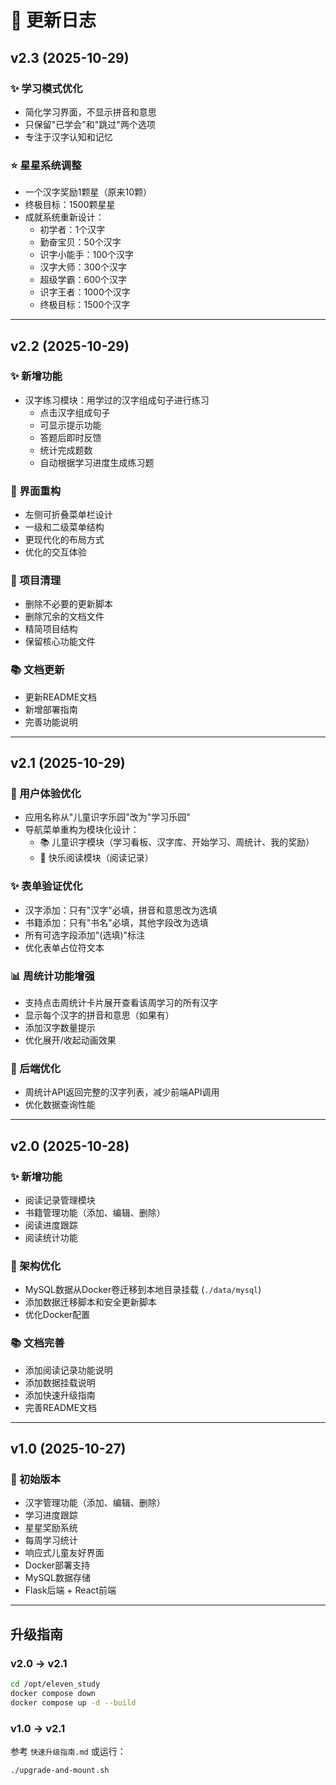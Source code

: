 # 📝 更新日志

## v2.3 (2025-10-29)

### ✨ 学习模式优化
- 简化学习界面，不显示拼音和意思
- 只保留"已学会"和"跳过"两个选项
- 专注于汉字认知和记忆

### ⭐ 星星系统调整
- 一个汉字奖励1颗星（原来10颗）
- 终极目标：1500颗星星
- 成就系统重新设计：
  - 初学者：1个汉字
  - 勤奋宝贝：50个汉字
  - 识字小能手：100个汉字
  - 汉字大师：300个汉字
  - 超级学霸：600个汉字
  - 识字王者：1000个汉字
  - 终极目标：1500个汉字

---

## v2.2 (2025-10-29)

### ✨ 新增功能
- 汉字练习模块：用学过的汉字组成句子进行练习
  - 点击汉字组成句子
  - 可显示提示功能
  - 答题后即时反馈
  - 统计完成题数
  - 自动根据学习进度生成练习题

### 🎨 界面重构
- 左侧可折叠菜单栏设计
- 一级和二级菜单结构
- 更现代化的布局方式
- 优化的交互体验

### 🧹 项目清理
- 删除不必要的更新脚本
- 删除冗余的文档文件
- 精简项目结构
- 保留核心功能文件

### 📚 文档更新
- 更新README文档
- 新增部署指南
- 完善功能说明

---

## v2.1 (2025-10-29)

### 🎨 用户体验优化
- 应用名称从"儿童识字乐园"改为"学习乐园"
- 导航菜单重构为模块化设计：
  - 📚 儿童识字模块（学习看板、汉字库、开始学习、周统计、我的奖励）
  - 📖 快乐阅读模块（阅读记录）

### ✨ 表单验证优化
- 汉字添加：只有"汉字"必填，拼音和意思改为选填
- 书籍添加：只有"书名"必填，其他字段改为选填
- 所有可选字段添加"(选填)"标注
- 优化表单占位符文本

### 📊 周统计功能增强
- 支持点击周统计卡片展开查看该周学习的所有汉字
- 显示每个汉字的拼音和意思（如果有）
- 添加汉字数量提示
- 优化展开/收起动画效果

### 🔧 后端优化
- 周统计API返回完整的汉字列表，减少前端API调用
- 优化数据查询性能

---

## v2.0 (2025-10-28)

### ✨ 新增功能
- 阅读记录管理模块
- 书籍管理功能（添加、编辑、删除）
- 阅读进度跟踪
- 阅读统计功能

### 🔧 架构优化
- MySQL数据从Docker卷迁移到本地目录挂载 (`./data/mysql`)
- 添加数据迁移脚本和安全更新脚本
- 优化Docker配置

### 📚 文档完善
- 添加阅读记录功能说明
- 添加数据挂载说明
- 添加快速升级指南
- 完善README文档

---

## v1.0 (2025-10-27)

### 🎉 初始版本
- 汉字管理功能（添加、编辑、删除）
- 学习进度跟踪
- 星星奖励系统
- 每周学习统计
- 响应式儿童友好界面
- Docker部署支持
- MySQL数据存储
- Flask后端 + React前端

---

## 升级指南

### v2.0 → v2.1
```bash
cd /opt/eleven_study
docker compose down
docker compose up -d --build
```

### v1.0 → v2.1
参考 `快速升级指南.md` 或运行：
```bash
./upgrade-and-mount.sh
```

